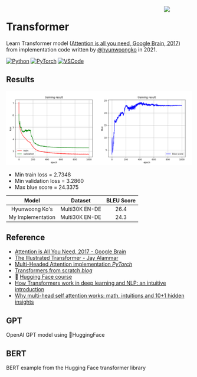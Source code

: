 <img src="https://cdn.svgporn.com/logos/pytorch.svg" align="right" width="15%"/>

# Transformer
Learn Transformer model ([Attention is all you need, Google Brain, 2017](https://arxiv.org/abs/1706.03762)) from implementation code written by [@hyunwoongko](https://github.com/hyunwoongko/transformer) in 2021.

[![Python](https://img.shields.io/badge/Python-3.8.11-blue?logo=python)](https://www.python.org/)
[![PyTorch](https://img.shields.io/badge/PyTorch-1.9.0-red?logo=pytorch)](https://pytorch.org/)
[![VSCode](https://img.shields.io/badge/VSCode-1.60.2-white?logo=visualstudiocode)](https://code.visualstudio.com/)

## Results

![graph](results/graph.png)

- Min train loss = 2.7348
- Min validation loss = 3.2860
- Max blue score = 24.3375

| Model | Dataset | BLEU Score |
|:---:|:---:|:---:|
| Hyunwoong Ko's | Multi30K EN-DE | 26.4 |
| My Implementation | Multi30K EN-DE | 24.3 |

## Reference
- [Attention is All You Need, 2017 - Google Brain](https://arxiv.org/abs/1706.03762)
- [The Illustrated Transformer - Jay Alammar](http://jalammar.github.io/illustrated-transformer/)
- [Multi-Headed Attention implementation *PyTorch*](https://nn.labml.ai/transformers/mha.html)
- [Transformers from scratch *blog*](http://peterbloem.nl/blog/transformers)
- :hugs: [Hugging Face course](https://huggingface.co/course/chapter1)
- [How Transformers work in deep learning and NLP: an intuitive introduction ](https://theaisummer.com/transformer/)
- [Why multi-head self attention works: math, intuitions and 10+1 hidden insights](https://theaisummer.com/self-attention/)

## GPT 
OpenAI GPT model using :hugs:HuggingFace


## BERT
BERT example from the Hugging Face transformer library
